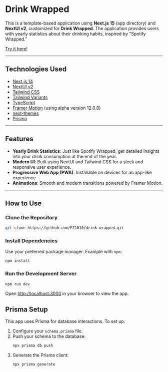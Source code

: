 # Drink Wrapped

This is a template-based application using **Next.js 15** (app directory) and **NextUI v2**, customized for **Drink Wrapped**. The application provides users with yearly statistics about their drinking habits, inspired by "Spotify Wrapped."

[Try it here!](https://drink-wrapped.vercel.app/)

---

## Technologies Used

- [Next.js 14](https://nextjs.org/docs/getting-started)
- [NextUI v2](https://nextui.org/)
- [Tailwind CSS](https://tailwindcss.com/)
- [Tailwind Variants](https://tailwind-variants.org)
- [TypeScript](https://www.typescriptlang.org/)
- [Framer Motion](https://www.framer.com/motion/) (using alpha version 12.0.0)
- [next-themes](https://github.com/pacocoursey/next-themes)
- [Prisma](https://www.prisma.io/)

---

## Features

- **Yearly Drink Statistics**: Just like Spotify Wrapped, get detailed insights into your drink consumption at the end of the year.
- **Modern UI**: Built using NextUI and Tailwind CSS for a sleek and responsive user experience.
- **Progressive Web App (PWA)**: Installable on devices for an app-like experience.
- **Animations**: Smooth and modern transitions powered by Framer Motion.

---

## How to Use

### Clone the Repository

```bash
git clone https://github.com/FZ1010/drink-wrapped.git
```

### Install Dependencies

Use your preferred package manager. Example with `npm`:

```bash
npm install
```

### Run the Development Server

```bash
npm run dev
```

Open [http://localhost:3000](http://localhost:3000) in your browser to view the app.

## Prisma Setup

This app uses Prisma for database interactions. To set up:
1. Configure your `schema.prisma` file.
2. Push your schema to the database:
   ```bash
   npx prisma db push
   ```
3. Generate the Prisma client:
   ```bash
   npx prisma generate
   ```